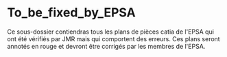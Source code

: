 To_be_fixed_by_EPSA
=======

Ce sous-dossier contiendras tous les plans de pièces catia de l'EPSA qui ont été vérifiés par JMR mais qui comportent des erreurs.
Ces plans seront annotés en rouge et devront être corrigés par les membres de l'EPSA.
